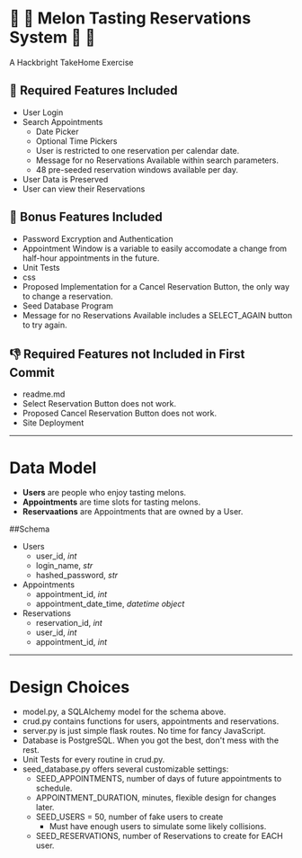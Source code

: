 # 🍉 🍈 Melon Tasting Reservations System 🍈 🍉
A Hackbright TakeHome Exercise


## 🍉 Required Features Included
* User Login
* Search Appointments
  * Date Picker
  * Optional Time Pickers
  * User is restricted to one reservation per calendar date.
  * Message for no Reservations Available within search parameters.
  * 48 pre-seeded reservation windows available per day.
* User Data is Preserved
* User can view their Reservations

## 🍉 Bonus Features Included
* Password Excryption and Authentication
* Appointment Window is a variable to easily accomodate a change from half-hour appointments in the future.
* Unit Tests
* css
* Proposed Implementation for a Cancel Reservation Button, the only way to change a reservation.
* Seed Database Program
* Message for no Reservations Available includes a SELECT_AGAIN button to try again.

## 👎 Required Features not Included in First Commit
* readme.md
* Select Reservation Button does not work.
* Proposed Cancel Reservation Button does not work.
* Site Deployment


________________

# Data Model

* **Users** are people who enjoy tasting melons.
* **Appointments** are time slots for tasting melons.
* **Reservaations** are Appointments that are owned by a User.


##Schema
* Users
  * user_id, _int_
  * login_name, _str_
  * hashed_password, _str_
* Appointments
  * appointment_id, _int_
  * appointment_date_time, _datetime object_
* Reservations
  * reservation_id, _int_
  * user_id, _int_
  * appointment_id, _int_


________________

# Design Choices

* model.py, a SQLAlchemy model for the schema above.
* crud.py contains functions for users, appointments and reservations.
* server.py is just simple flask routes. No time for fancy JavaScript.
* Database is PostgreSQL. When you got the best, don't mess with the rest.
* Unit Tests for every routine in crud.py.
* seed_database.py offers several customizable settings:
  * SEED_APPOINTMENTS, number of days of future appointments to schedule.
  * APPOINTMENT_DURATION, minutes, flexible design for changes later.
  * SEED_USERS = 50, number of fake users to create
    * Must have enough users to simulate some likely collisions.
  * SEED_RESERVATIONS, number of Reservations to create for EACH user.






